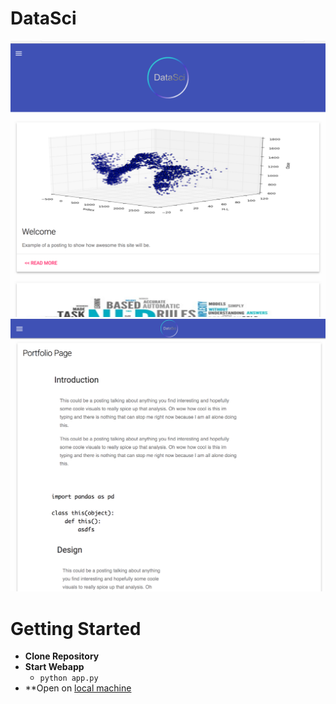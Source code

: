 # DataSci

![](static/images/website1.png)
![](static/images/website2.png)

# Getting Started
- **Clone Repository**
- **Start Webapp**
    - `python app.py`
- **Open on [local machine](http://localhost:8888/)

